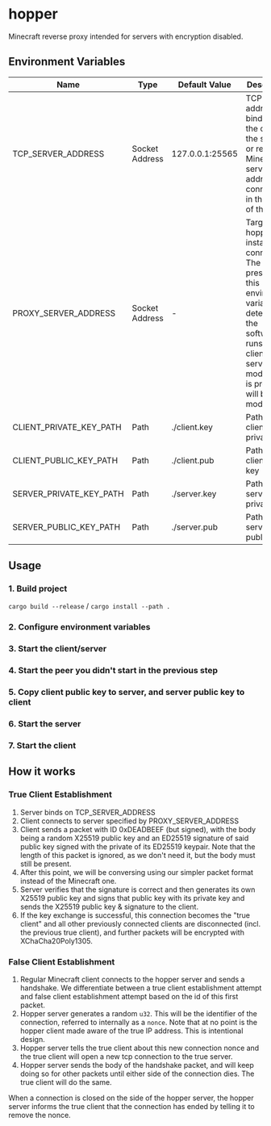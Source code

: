 # hopper

Minecraft reverse proxy intended for servers with encryption disabled.

## Environment Variables

|Name|Type|Default Value|Description|
|-|-|-|-|
|TCP_SERVER_ADDRESS|Socket Address|127.0.0.1:25565|TCP address to bind to in the case of the server or real Minecraft server address to connect to in the case of the client|
|PROXY_SERVER_ADDRESS|Socket Address|-|Target hopper instance to connect to. The presence of this environment variable will determine if the software runs in client or server mode. (if it is present, it will be client mode)|
|CLIENT_PRIVATE_KEY_PATH|Path|./client.key|Path of the client private key|
|CLIENT_PUBLIC_KEY_PATH|Path|./client.pub|Path of the client public key|
|SERVER_PRIVATE_KEY_PATH|Path|./server.key|Path of the server private key|
|SERVER_PUBLIC_KEY_PATH|Path|./server.pub|Path of the server public key|

## Usage

### 1. Build project

`cargo build --release` / `cargo install --path .`

### 2. Configure environment variables

### 3. Start the client/server

### 4. Start the peer you didn't start in the previous step

### 5. Copy client public key to server, and server public key to client

### 6. Start the server

### 7. Start the client

## How it works

### True Client Establishment
1. Server binds on TCP_SERVER_ADDRESS
2. Client connects to server specified by PROXY_SERVER_ADDRESS
3. Client sends a packet with ID 0xDEADBEEF (but signed), with the body being a random X25519 public key and an ED25519 signature of said public key signed with the private of its ED25519 keypair. Note that the length of this packet is ignored, as we don't need it, but the body must still be present.
4. After this point, we will be conversing using our simpler packet format instead of the Minecraft one.
5. Server verifies that the signature is correct and then generates its own X25519 public key and signs that public key with its private key and sends the X25519 public key & signature to the client.
6. If the key exchange is successful, this connection becomes the "true client" and all other previously connected clients are disconnected (incl. the previous true client), and further packets will be encrypted with XChaCha20Poly1305.

### False Client Establishment

1. Regular Minecraft client connects to the hopper server and sends a handshake. We differentiate between a true client establishment attempt and false client establishment attempt based on the id of this first packet.
2. Hopper server generates a random `u32`. This will be the identifier of the connection, referred to internally as a `nonce`. Note that at no point is the hopper client made aware of the true IP address. This is intentional design.
3. Hopper server tells the true client about this new connection nonce and the true client will open a new tcp connection to the true server.
4. Hopper server sends the body of the handshake packet, and will keep doing so for other packets until either side of the connection dies. The true client will do the same.

When a connection is closed on the side of the hopper server, the hopper server informs the true client that the connection has ended by telling it to remove the nonce.